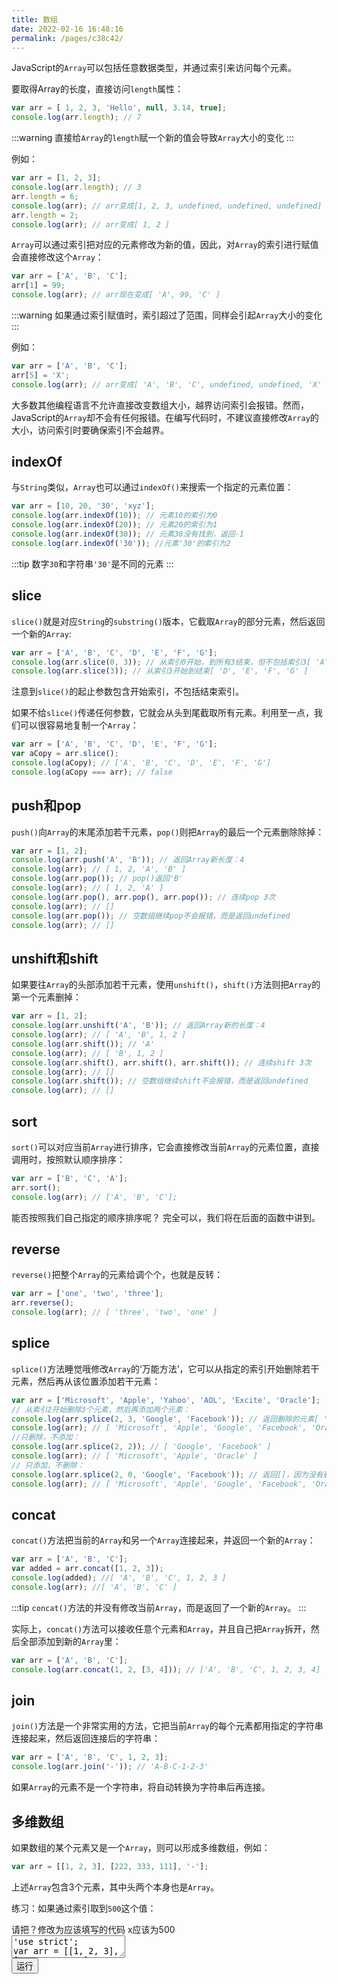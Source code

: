 ```yaml
---
title: 数组
date: 2022-02-16 16:48:16
permalink: /pages/c38c42/
---
```


JavaScript的`Array`可以包括任意数据类型，并通过索引来访问每个元素。

要取得Array的长度，直接访问`length`属性：

```javascript
var arr = [ 1, 2, 3, 'Hello', null, 3.14, true];
console.log(arr.length); // 7
```

:::warning
直接给`Array`的`length`赋一个新的值会导致`Array`大小的变化
:::

例如：

```javascript
var arr = [1, 2, 3];
console.log(arr.length); // 3
arr.length = 6;
console.log(arr); // arr变成[1, 2, 3, undefined, undefined, undefined]
arr.length = 2;
console.log(arr); // arr变成[ 1, 2 ]
```

`Array`可以通过索引把对应的元素修改为新的值，因此，对`Array`的索引进行赋值会直接修改这个`Array`：

```javascript
var arr = ['A', 'B', 'C'];
arr[1] = 99;
console.log(arr); // arr现在变成[ 'A', 99, 'C' ]
```

:::warning
如果通过索引赋值时，索引超过了范围，同样会引起`Array`大小的变化
:::

例如：

```javascript
var arr = ['A', 'B', 'C'];
arr[5] = 'X';
console.log(arr); // arr变成[ 'A', 'B', 'C', undefined, undefined, 'X' ]
```

大多数其他编程语言不允许直接改变数组大小，越界访问索引会报错。然而，JavaScript的`Array`却不会有任何报错。在编写代码时，不建议直接修改`Array`的大小，访问索引时要确保索引不会越界。

## indexOf

与`String`类似，`Array`也可以通过`indexOf()`来搜索一个指定的元素位置：

```javascript
var arr = [10, 20, '30', 'xyz'];
console.log(arr.indexOf(10)); // 元素10的索引为0
console.log(arr.indexOf(20)); // 元素20的索引为1
console.log(arr.indexOf(30)); // 元素30没有找到，返回-1
console.log(arr.indexOf('30')); //元素'30'的索引为2
```
:::tip
数字`30`和字符串`'30'`是不同的元素
:::

## slice

`slice()`就是对应`String`的`substring()`版本，它截取`Array`的部分元素，然后返回一个新的`Array`:

```javascript
var arr = ['A', 'B', 'C', 'D', 'E', 'F', 'G'];
console.log(arr.slice(0, 3)); // 从索引0开始，到所有3结束，但不包括索引3[ 'A', 'B', 'C' ]
console.log(arr.slice(3)); // 从索引3开始到结束[ 'D', 'E', 'F', 'G' ]
```

注意到`slice()`的起止参数包含开始索引，不包括结束索引。

如果不给`slice()`传递任何参数，它就会从头到尾截取所有元素。利用至一点，我们可以很容易地复制一个`Array`：

```javascript
var arr = ['A', 'B', 'C', 'D', 'E', 'F', 'G'];
var aCopy = arr.slice();
console.log(aCopy); // ['A', 'B', 'C', 'D', 'E', 'F', 'G']
console.log(aCopy === arr); // false
```

## push和pop
`push()`向`Array`的末尾添加若干元素，`pop()`则把`Array`的最后一个元素删除除掉：

```javascript
var arr = [1, 2];
console.log(arr.push('A', 'B')); // 返回Array新长度：4
console.log(arr); // [ 1, 2, 'A', 'B' ]
console.log(arr.pop()); // pop()返回'B'
console.log(arr); // [ 1, 2, 'A' ]
console.log(arr.pop(), arr.pop(), arr.pop()); // 连续pop 3次
console.log(arr); // []
console.log(arr.pop()); // 空数组继续pop不会报错，而是返回undefined
console.log(arr); // []
```

## unshift和shift

如果要往`Array`的头部添加若干元素，使用`unshift()`，`shift()`方法则把`Array`的第一个元素删掉：

```javascript
var arr = [1, 2];
console.log(arr.unshift('A', 'B')); // 返回Array新的长度：4
console.log(arr); // [ 'A', 'B', 1, 2 ]
console.log(arr.shift()); // 'A'
console.log(arr); // [ 'B', 1, 2 ]
console.log(arr.shift(), arr.shift(), arr.shift()); // 连续shift 3次
console.log(arr); // []
console.log(arr.shift()); // 空数组继续shift不会报错，而是返回undefined
console.log(arr); // []
```

## sort

`sort()`可以对应当前`Array`进行排序，它会直接修改当前`Array`的元素位置，直接调用时，按照默认顺序排序：

```javascript
var arr = ['B', 'C', 'A'];
arr.sort();
console.log(arr); // ['A', 'B', 'C'];
```

能否按照我们自己指定的顺序排序呢？ 完全可以，我们将在后面的函数中讲到。

## reverse

`reverse()`把整个`Array`的元素给调个个，也就是反转：

```javascript
var arr = ['one', 'two', 'three'];
arr.reverse();
console.log(arr); // [ 'three', 'two', 'one' ]
```

## splice

`splice()`方法睡觉哦修改`Array`的‘万能方法’，它可以从指定的索引开始删除若干元素，然后再从该位置添加若干元素：

```javascript
var arr = ['Microsoft', 'Apple', 'Yahoo', 'AOL', 'Excite', 'Oracle'];
// 从索引2开始删除3个元素，然后再添加两个元素：
console.log(arr.splice(2, 3, 'Google', 'Facebook')); // 返回删除的元素[ 'Yahoo', 'AOL', 'Excite' ]
console.log(arr); // [ 'Microsoft', 'Apple', 'Google', 'Facebook', 'Oracle' ]
//只删除，不添加：
console.log(arr.splice(2, 2)); // [ 'Google', 'Facebook' ]
console.log(arr); // [ 'Microsoft', 'Apple', 'Oracle' ]
// 只添加，不删除：
console.log(arr.splice(2, 0, 'Google', 'Facebook')); // 返回[]，因为没有删除任何元素
console.log(arr); // [ 'Microsoft', 'Apple', 'Google', 'Facebook', 'Oracle' ]
```

## concat

`concat()`方法把当前的`Array`和另一个`Array`连接起来，并返回一个新的`Array`：

```javascript
var arr = ['A', 'B', 'C'];
var added = arr.concat([1, 2, 3]);
console.log(added); //[ 'A', 'B', 'C', 1, 2, 3 ]
console.log(arr); //[ 'A', 'B', 'C' ]
```

:::tip
`concat()`方法的并没有修改当前`Array`，而是返回了一个新的`Array`。
:::

实际上，`concat()`方法可以接收任意个元素和`Array`，并且自己把`Array`拆开，然后全部添加到新的`Array`里：

```javascript
var arr = ['A', 'B', 'C'];
console.log(arr.concat(1, 2, [3, 4])); // ['A', 'B', 'C', 1, 2, 3, 4]
```

## join

`join()`方法是一个非常实用的方法，它把当前`Array`的每个元素都用指定的字符串连接起来，然后返回连接后的字符串：

```javascript
var arr = ['A', 'B', 'C', 1, 2, 3];
console.log(arr.join('-')); // 'A-B-C-1-2-3'
```

如果`Array`的元素不是一个字符串，将自动转换为字符串后再连接。

## 多维数组

如果数组的某个元素又是一个`Array`，则可以形成多维数组，例如：

```javascript
var arr = [[1, 2, 3], [222, 333, 111], '-'];
```

上述`Array`包含3个元素，其中头两个本身也是`Array`。

练习：如果通过索引取到`500`这个值：

<div class="js-demo">
<div class="demo-title">
    <span>请把？修改为应该填写的代码</span>
    <span>x应该为500</span>
</div>
<textarea id="textarea4" class="textarea" maxlength="900">'use strict';
var arr = [[1, 2, 3], [400, 500, 600], '-'];
var x = ？？;
console.log(x); // x应该为500
</textarea>
<br />
<button id="run" onclick="consoleRunCode(4)">运行</button>
<div id="log4"></div>
</div>
<br />